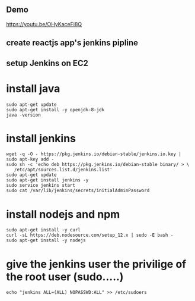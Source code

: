 ## Demo
https://youtu.be/OHyKaceFi8Q

## create reactjs app's jenkins pipline

## setup Jenkins on EC2

# install java
```
sudo apt-get update
sudo apt-get install -y openjdk-8-jdk
java -version
```

# install jenkins
```
wget -q -O - https://pkg.jenkins.io/debian-stable/jenkins.io.key | sudo apt-key add -
sudo sh -c 'echo deb https://pkg.jenkins.io/debian-stable binary/ > \
   /etc/apt/sources.list.d/jenkins.list'
sudo apt-get update
sudo apt-get install jenkins -y
sudo service jenkins start
sudo cat /var/lib/jenkins/secrets/initialAdminPassword
```

# install nodejs and npm
```
sudo apt-get install -y curl
curl -sL https://deb.nodesource.com/setup_12.x | sudo -E bash -
sudo apt-get install -y nodejs
```
# give the jenkins user the privilige of the root user (sudo.....)
```
echo "jenkins ALL=(ALL) NOPASSWD:ALL" >> /etc/sudoers
```
